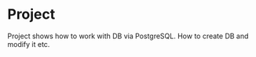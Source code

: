 #       Project

Project shows how to work with DB via PostgreSQL.
How to create DB and modify it etc.